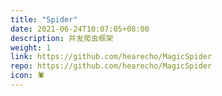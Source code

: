 ```yaml
---
title: "Spider"
date: 2021-06-24T10:07:05+08:00
description: 并发爬虫框架
weight: 1
link: https://github.com/hearecho/MagicSpider
repo: https://github.com/hearecho/MagicSpider
icon: 🕷
---
```

